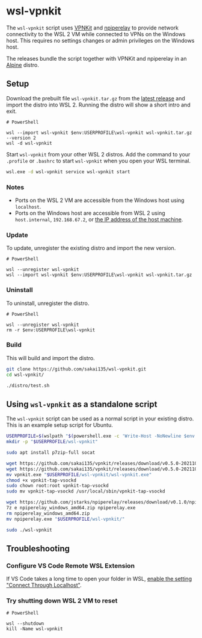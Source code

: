 # wsl-vpnkit

The `wsl-vpnkit` script uses [VPNKit](https://github.com/moby/vpnkit) and [npiperelay](https://github.com/jstarks/npiperelay) to provide network connectivity to the WSL 2 VM while connected to VPNs on the Windows host. This requires no settings changes or admin privileges on the Windows host.

The releases bundle the script together with VPNKit and npiperelay in an [Alpine](https://alpinelinux.org/) distro.

## Setup

Download the prebuilt file `wsl-vpnkit.tar.gz` from the [latest release](https://github.com/sakai135/wsl-vpnkit/releases/latest) and import the distro into WSL 2. Running the distro will show a short intro and exit.

```pwsh
# PowerShell

wsl --import wsl-vpnkit $env:USERPROFILE\wsl-vpnkit wsl-vpnkit.tar.gz --version 2
wsl -d wsl-vpnkit
```

Start `wsl-vpnkit` from your other WSL 2 distros. Add the command to your `.profile` or `.bashrc` to start `wsl-vpnkit` when you open your WSL terminal.

```sh
wsl.exe -d wsl-vpnkit service wsl-vpnkit start
```

### Notes

* Ports on the WSL 2 VM are accessible from the Windows host using `localhost`.
* Ports on the Windows host are accessible from WSL 2 using `host.internal`, `192.168.67.2`, or [the IP address of the host machine](https://docs.microsoft.com/en-us/windows/wsl/networking#accessing-windows-networking-apps-from-linux-host-ip).

### Update

To update, unregister the existing distro and import the new version.

```pwsh
# PowerShell

wsl --unregister wsl-vpnkit
wsl --import wsl-vpnkit $env:USERPROFILE\wsl-vpnkit wsl-vpnkit.tar.gz
```

### Uninstall

To uninstall, unregister the distro.

```pwsh
# PowerShell

wsl --unregister wsl-vpnkit
rm -r $env:USERPROFILE\wsl-vpnkit
```

### Build

This will build and import the distro.

```sh
git clone https://github.com/sakai135/wsl-vpnkit.git
cd wsl-vpnkit/

./distro/test.sh
```

## Using `wsl-vpnkit` as a standalone script

The `wsl-vpnkit` script can be used as a normal script in your existing distro. This is an example setup script for Ubuntu.

```sh
USERPROFILE=$(wslpath "$(powershell.exe -c 'Write-Host -NoNewline $env:USERPROFILE')")
mkdir -p "$USERPROFILE/wsl-vpnkit"

sudo apt install p7zip-full socat

wget https://github.com/sakai135/vpnkit/releases/download/v0.5.0-20211026/vpnkit-tap-vsockd
wget https://github.com/sakai135/vpnkit/releases/download/v0.5.0-20211026/vpnkit.exe
mv vpnkit.exe "$USERPROFILE/wsl-vpnkit/wsl-vpnkit.exe"
chmod +x vpnkit-tap-vsockd
sudo chown root:root vpnkit-tap-vsockd
sudo mv vpnkit-tap-vsockd /usr/local/sbin/vpnkit-tap-vsockd

wget https://github.com/jstarks/npiperelay/releases/download/v0.1.0/npiperelay_windows_amd64.zip
7z e npiperelay_windows_amd64.zip npiperelay.exe
rm npiperelay_windows_amd64.zip
mv npiperelay.exe "$USERPROFILE/wsl-vpnkit/"

sudo ./wsl-vpnkit
```

## Troubleshooting

### Configure VS Code Remote WSL Extension

If VS Code takes a long time to open your folder in WSL, [enable the setting "Connect Through Localhost"](https://github.com/microsoft/vscode-docs/blob/main/remote-release-notes/v1_54.md#fix-for-wsl-2-connection-issues-when-behind-a-proxy).

### Try shutting down WSL 2 VM to reset

```pwsh
# PowerShell

wsl --shutdown
kill -Name wsl-vpnkit
```

